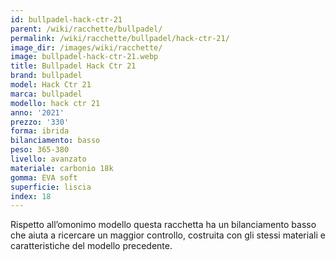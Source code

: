 ```yaml
---
id: bullpadel-hack-ctr-21
parent: /wiki/racchette/bullpadel/
permalink: /wiki/racchette/bullpadel/hack-ctr-21/
image_dir: /images/wiki/racchette/
image: bullpadel-hack-ctr-21.webp
title: Bullpadel Hack Ctr 21
brand: bullpadel
model: Hack Ctr 21
marca: bullpadel
modello: hack ctr 21
anno: '2021'
prezzo: '330'
forma: ibrida
bilanciamento: basso
peso: 365-380
livello: avanzato
materiale: carbonio 18k
gomma: EVA soft
superficie: liscia
index: 18
---
```

Rispetto all’omonimo modello questa racchetta ha un bilanciamento basso che aiuta a ricercare un maggior controllo, costruita con gli stessi materiali e caratteristiche del modello precedente.